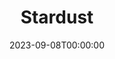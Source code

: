 ---
title: Stardust
date: 2023-09-08T00:00:00
opening_date: 1947-04-11
closing_date: 1947-04-18
layout: productions
program:
Theatre: Theatre Jacksonville
Venue: Little Theatre
cast:
- Arthur Scott, Junior: Ken Bell
- Claire Carter: Velma Henning
- Cynthia Keene: Jeannette Baggerly
- Janet Ross: Susie M. Simpson
- Jerry Flanagan: Bob Powell
- John Redmond: Alfred Stone
- Madame DeFore: Miriam Searles
- Marion Phillips: Helen Kriebs
- Mavis Moriarity: Elaine Singer
- Miss Freeman: Maxine Browning
- Miss Robinson: Mary Frances Remley
- Mr. Craig Kendall Bach: Dean Robinson
- Phil Ford: Jimmie Best
- Prudence Mason: Alyce Aaron
- Raimund Brown: Richard Kirkpatrick
- Stella Brahms: Patricia Van de Velde
- Tad Voorhis: Bryant Simms
crew:
- Assistant Stage Manager: Harold Walker
- Director: L. Bramer Carlson
- Lighting controls: Su Hawkins
- Make-up:
  - Elsie Foreman
  - June Davis
  - Nina Branch
  - Vonnie Patton
- Photographs in the lobby: Lloyd Sandgren
- Portrait of Miss Aaron: Jack Buffington
- Properties:
  - Jane White
  - Mary Garcia
  - Rosa Harlan
- Scene painting and construction:
  - Eugene Patton
  - Irma Jean Manning
  - James Best
  - Mary Garcia
  - Su Hawkins
  - Suzanne Kahr
  - Vonnie Patton
- Set and Lighting Design: Duke LeBrun
- Stage Manager: Dell Buffington
- Wardrobe:
  - Edna Stegner
  - Nina Branch
---